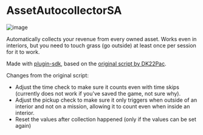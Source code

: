 # AssetAutocollectorSA
![image](https://github.com/SandeMC/AssetAutocollectorSA/assets/70141395/54f4845b-ac47-4372-bfcc-c4d0551466ea)

Automatically collects your revenue from every owned asset. Works even in interiors, but you need to touch grass (go outside) at least once per session for it to work.

Made with [plugin-sdk](https://github.com/DK22Pac/plugin-sdk), based on the [original script by DK22Pac](https://gtaforums.com/topic/882892-asset-autocollector/?do=findComment&comment=1069437800). 

Changes from the original script:
- Adjust the time check to make sure it counts even with time skips (currently does not work if you've saved the game, not sure why).
- Adjust the pickup check to make sure it only triggers when outside of an interior and not on a mission, allowing it to count even when inside an interior.
- Reset the values after collection happened (only if the values can be set again)
